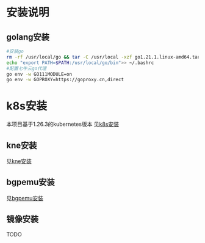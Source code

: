 # 安装说明

## golang安装

```bash
#安装go
rm -rf /usr/local/go && tar -C /usr/local -xzf go1.21.1.linux-amd64.tar.gz
echo "export PATH=$PATH:/usr/local/go/bin">> ~/.bashrc
#配置七牛云go代理
go env -w GO111MODULE=on
go env -w GOPROXY=https://goproxy.cn,direct
```

# k8s安装
本项目基于1.26.3的kubernetes版本
见[k8s安装](k8s-install.md)

## kne安装
见[kne安装](kne-install.md)

## bgpemu安装
见[bgpemu安装](https://github.com/V3rgilius/bgpemu/blob/master/docs/setup.md)

## 镜像安装
TODO